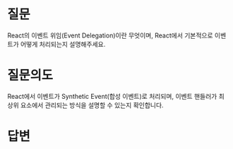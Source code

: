 # 질문
React의 이벤트 위임(Event Delegation)이란 무엇이며, React에서 기본적으로 이벤트가 어떻게 처리되는지 설명해주세요.

# 질문의도
React에서 이벤트가 Synthetic Event(합성 이벤트)로 처리되며, 이벤트 핸들러가 최상위 요소에서 관리되는 방식을 설명할 수 있는지 확인합니다.

# 답변
